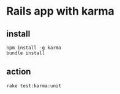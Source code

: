 # Rails app with karma

## install
```
npm install -g karma
bundle install
```
## action
```
rake test:karma:unit 
```
